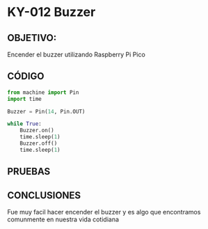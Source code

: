 # KY-012 Buzzer

## OBJETIVO:
Encender el buzzer utilizando Raspberry Pi Pico

## CÓDIGO
```python
from machine import Pin
import time

Buzzer = Pin(14, Pin.OUT)

while True:
    Buzzer.on()
    time.sleep(1)
    Buzzer.off()
    time.sleep(1)
```

## PRUEBAS

## CONCLUSIONES
Fue muy facil hacer encender el buzzer y es algo que encontramos comunmente en nuestra vida cotidiana
